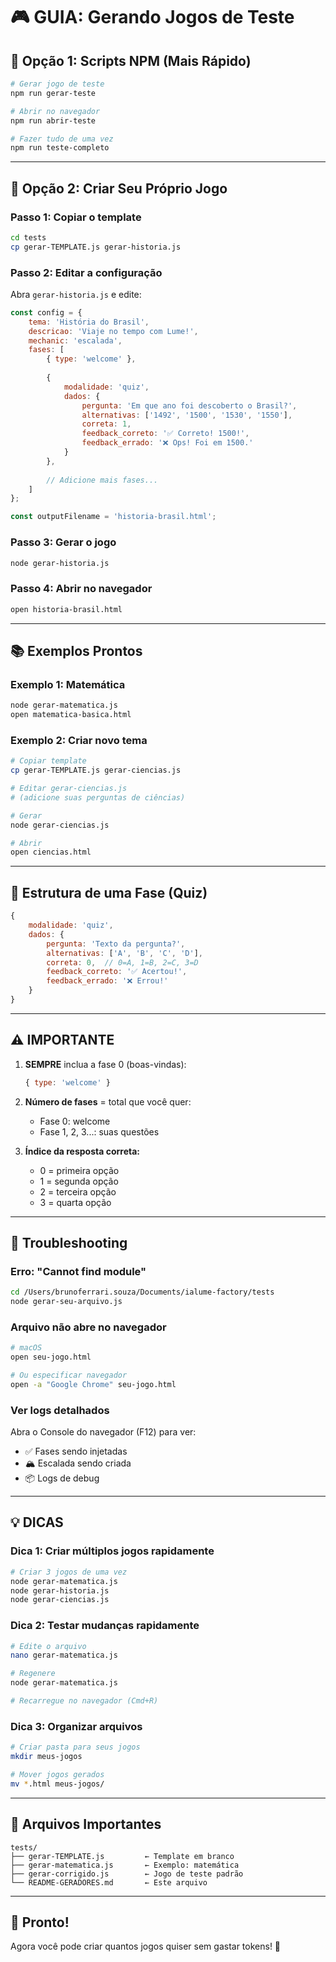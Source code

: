 # 🎮 GUIA: Gerando Jogos de Teste

## 🚀 Opção 1: Scripts NPM (Mais Rápido)

```bash
# Gerar jogo de teste
npm run gerar-teste

# Abrir no navegador
npm run abrir-teste

# Fazer tudo de uma vez
npm run teste-completo
```

---

## 📝 Opção 2: Criar Seu Próprio Jogo

### Passo 1: Copiar o template

```bash
cd tests
cp gerar-TEMPLATE.js gerar-historia.js
```

### Passo 2: Editar a configuração

Abra `gerar-historia.js` e edite:

```javascript
const config = {
    tema: 'História do Brasil',
    descricao: 'Viaje no tempo com Lume!',
    mechanic: 'escalada',
    fases: [
        { type: 'welcome' },
        
        {
            modalidade: 'quiz',
            dados: {
                pergunta: 'Em que ano foi descoberto o Brasil?',
                alternativas: ['1492', '1500', '1530', '1550'],
                correta: 1,
                feedback_correto: '✅ Correto! 1500!',
                feedback_errado: '❌ Ops! Foi em 1500.'
            }
        },
        
        // Adicione mais fases...
    ]
};

const outputFilename = 'historia-brasil.html';
```

### Passo 3: Gerar o jogo

```bash
node gerar-historia.js
```

### Passo 4: Abrir no navegador

```bash
open historia-brasil.html
```

---

## 📚 Exemplos Prontos

### Exemplo 1: Matemática

```bash
node gerar-matematica.js
open matematica-basica.html
```

### Exemplo 2: Criar novo tema

```bash
# Copiar template
cp gerar-TEMPLATE.js gerar-ciencias.js

# Editar gerar-ciencias.js
# (adicione suas perguntas de ciências)

# Gerar
node gerar-ciencias.js

# Abrir
open ciencias.html
```

---

## 🎯 Estrutura de uma Fase (Quiz)

```javascript
{
    modalidade: 'quiz',
    dados: {
        pergunta: 'Texto da pergunta?',
        alternativas: ['A', 'B', 'C', 'D'],
        correta: 0,  // 0=A, 1=B, 2=C, 3=D
        feedback_correto: '✅ Acertou!',
        feedback_errado: '❌ Errou!'
    }
}
```

---

## ⚠️ IMPORTANTE

1. **SEMPRE** inclua a fase 0 (boas-vindas):
   ```javascript
   { type: 'welcome' }
   ```

2. **Número de fases** = total que você quer:
   - Fase 0: welcome
   - Fase 1, 2, 3...: suas questões

3. **Índice da resposta correta:**
   - 0 = primeira opção
   - 1 = segunda opção
   - 2 = terceira opção
   - 3 = quarta opção

---

## 🐛 Troubleshooting

### Erro: "Cannot find module"
```bash
cd /Users/brunoferrari.souza/Documents/ialume-factory/tests
node gerar-seu-arquivo.js
```

### Arquivo não abre no navegador
```bash
# macOS
open seu-jogo.html

# Ou especificar navegador
open -a "Google Chrome" seu-jogo.html
```

### Ver logs detalhados
Abra o Console do navegador (F12) para ver:
- ✅ Fases sendo injetadas
- 🏔️ Escalada sendo criada
- 📦 Logs de debug

---

## 💡 DICAS

### Dica 1: Criar múltiplos jogos rapidamente

```bash
# Criar 3 jogos de uma vez
node gerar-matematica.js
node gerar-historia.js
node gerar-ciencias.js
```

### Dica 2: Testar mudanças rapidamente

```bash
# Edite o arquivo
nano gerar-matematica.js

# Regenere
node gerar-matematica.js

# Recarregue no navegador (Cmd+R)
```

### Dica 3: Organizar arquivos

```bash
# Criar pasta para seus jogos
mkdir meus-jogos

# Mover jogos gerados
mv *.html meus-jogos/
```

---

## 📁 Arquivos Importantes

```
tests/
├── gerar-TEMPLATE.js         ← Template em branco
├── gerar-matematica.js       ← Exemplo: matemática
├── gerar-corrigido.js        ← Jogo de teste padrão
└── README-GERADORES.md       ← Este arquivo
```

---

## 🎉 Pronto!

Agora você pode criar quantos jogos quiser sem gastar tokens! 🚀
